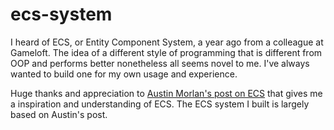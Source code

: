 # ecs-system
I heard of ECS, or Entity Component System, a year ago from a colleague at Gameloft. The idea of a different style of programming that is different from OOP and performs better nonetheless all seems novel to me. I've always wanted to build one for my own usage and experience. 

Huge thanks and appreciation to [Austin Morlan's post on ECS](https://austinmorlan.com/posts/entity_component_system/) that gives me a inspiration and understanding of ECS. The ECS system I built is largely based on Austin's post. 
